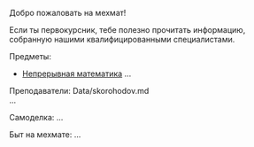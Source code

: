 Добро пожаловать на мехмат!

Если ты первокурсник, тебе полезно прочитать информацию, собранную нашими квалифицированными специалистами.

Предметы:
 - [Непрерывная математика](continuous-math.md)
 ...
 
 Преподаватели:  Data/skorohodov.md     
 ...
 
 Самоделка:
 ...
 
 Быт на мехмате:
 ...
